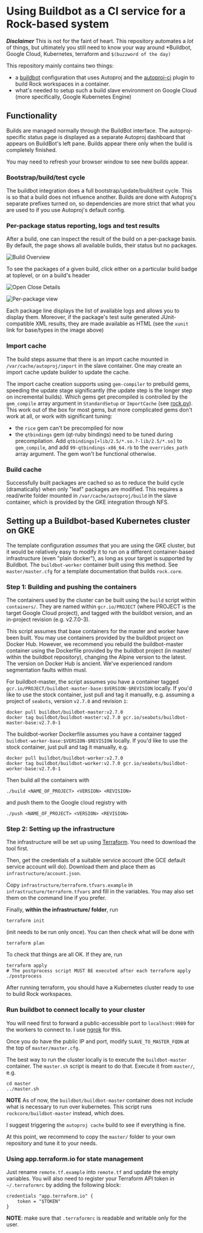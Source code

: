 # Using Buildbot as a CI service for a Rock-based system

***Disclaimer*** This is not for the faint of heart. This repository automates a
*lot* of things, but ultimately you still need to know your way around
*Buildbot, Google Cloud, Kubernetes, terraform and `$(buzzword of the day)`

This repository mainly contains two things:
- a [buildbot](https://buildbot.net) configuration that uses Autoproj and the
  [autoproj-ci](https://github.com/rock-core/autoproj-ci) plugin to build Rock
  workspaces in a container.
- what's needed to setup such a build slave environment on Google Cloud (more
  specifically, Google Kubernetes Engine)

## Functionality

Builds are managed normally through the BuildBot interface. The autoproj-specific
status page is displayed as a separate Autoproj dashboard that appears on BuildBot's
left pane. Builds appear there only when the build is completely finished.

You may need to refresh your browser window to see new builds appear.

### Bootstrap/build/test cycle

The buildbot integration does a full bootstrap/update/build/test cycle. This is so
that a build does not influence another. Builds are done with Autoproj's separate
prefixes turned on, so dependencies are more strict that what you are used to if
you use Autoproj's default config.

### Per-package status reporting, logs and test results

After a build, one can inspect the result of the build on a per-package basis.
By default, the page shows all available builds, their status but no packages.

![Build Overview](doc/overview.png)

To see the packages of a given build, click either on a particular build
badge at toplevel, or on a build's header

![Open Close Details](doc/open_close_package_details.apng)

![Per-package view](doc/per_package_view.png)

Each package line displays the list of available logs and allows you to
display them. Moreover, if the package's test suite generated
JUnit-compatible XML results, they are made available as HTML (see
the `xunit` link for base/types in the image above)

### Import cache

The build steps assume that there is an import cache mounted in
`/var/cache/autoproj/import` in the slave container. One may create an import
cache update builder to update the cache.

The import cache creation supports using `gem-compiler` to prebuild gems,
speeding the update stage significantly (the update step is the longer step on
incremental builds). Which gems get precompiled is controlled by the
`gem_compile` array argument in `StandardSetup` or `ImportCache` (see
[rock.py](master/rock.py)). This work out of the box for most gems, but more
complicated gems don't work at all, or work with significant tuning:

- the `rice` gem can't be precompiled for now
- the `qtbindings` gem (qt-ruby bindings) need to be tuned during
  precompilation. Add `qtbindings[+lib/2.5/*.so.?-lib/2.5/*.so]` to
  `gem_compile`, and add `99-qtbindings-x86_64.rb` to the `overrides_path` array
  argument. The gem won't be functional otherwise.

### Build cache

Successfully built packages are cached so as to reduce the build cycle (dramatically)
when only "leaf" packages are modified. This requires a read/write folder mounted
in `/var/cache/autoproj/build` in the slave container, which is provided by
the GKE integration through NFS.

## Setting up a Buildbot-based Kubernetes cluster on GKE

The template configuration *assumes* that you are using the GKE cluster, but
it would be relatively easy to modify it to run on a different
container-based infrastructure (even "plain docker"), as long as your target
is supported by Buildbot. The `buildbot-worker` container built using this
method. See `master/master.cfg` for a template documentation that builds
`rock.core`.

### Step 1: Building and pushing the containers

The containers used by the cluster can be built using the `build` script within
`containers/`. They are named within `gcr.io/PROJECT` (where PROJECT is the
target Google Cloud project), and tagged with the buildbot version, and an
in-project revision (e.g. v2.7.0-3).

This script assumes that base containers for the master and worker have been
built. You may use containers provided by the buildbot project on Docker Hub.
However, we recommend you rebuild the buildbot-master container using the
Dockerfile provided by the buildbot project (in master/ within the buildbot
repository), changing the Alpine version to the latest. The version on Docker
Hub is ancient.  We've experienced random segmentation faults within musl.

For buildbot-master, the script assumes you have a container tagged
`gcr.io/PROJECT/buildbot-master-base:$VERSION-$REVISION` locally. If you'd like to use the
stock container, just pull and tag it manually, e.g. assuming a project of
`seabots`, version `v2.7.0` and revision `1`:

~~~
docker pull buildbot/buildbot-master:v2.7.0
docker tag buildbot/buildbot-master:v2.7.0 gcr.io/seabots/buildbot-master-base:v2.7.0-1
~~~

The buildbot-worker Dockerfile assumes you have a container tagged
`buildbot-worker-base:$VERSION-$REVISION` locally. If you'd like to use the
stock container, just pull and tag it manually, e.g.

~~~
docker pull buildbot/buildbot-worker:v2.7.0
docker tag buildbot/buildbot-worker:v2.7.0 gcr.io/seabots/buildbot-worker-base:v2.7.0-1
~~~

Then build all the containers with

~~~
./build <NAME_OF_PROJECT> <VERSION> <REVISION>
~~~

and push them to the Google cloud registry with

~~~
./push <NAME_OF_PROJECT> <VERSION> <REVISION>
~~~

### Step 2: Setting up the infrastructure

The infrastructure will be set up using [Terraform](terraform.io). You need to
download the tool first.

Then, get the credentials of a suitable service account (the GCE default service
account will do). Download them and place them as `infrastructure/account.json`.

Copy `infrastructure/terraform.tfvars.example` in `infrastructure/terraform.tfvars` and fill
in the variables. You may also set them on the command line if you prefer.

Finally, **within the infrastructure/ folder**, run

~~~
terraform init
~~~

(init needs to be run only once). You can then check what will be done with

~~~
terraform plan
~~~

To check that things are all OK. If they are, run

~~~
terraform apply
# The postprocess script MUST BE executed after each terraform apply
./postprocess
~~~

After running terraform, you should have a Kubernetes cluster ready to use to
build Rock workspaces.

### Run buildbot to connect locally to your cluster

You will need first to forward a public-accessible port to
`localhost:9989` for the workers to connect to. I use [ngrok](https://ngrok.com/)
for this.

Once you do have the public IP and port, modify `SLAVE_TO_MASTER_FQDN` at the top of
`master/master.cfg`.

The best way to run the cluster locally is to execute the `buildbot-master`
container. The `master.sh` script is meant to do that. Execute it from `master/`, e.g.

~~~
cd master
../master.sh
~~~

**NOTE** As of now, the `buildbot/buildbot-master` container does not include what is
necessary to run over kubernetes. This script runs `rockcore/buildbot-master` instead,
which does.

I suggest triggering the `autoproj cache` build to see if everything is fine.

At this point, we recommend to copy the `master/` folder to your own repository
and tune it to your needs.

### Using app.terraform.io for state management

Just rename `remote.tf.example` into `remote.tf` and update the empty variables.
You will also need to register your Terraform API token in `~/.terraformrc` by
adding the following block:

~~~
credentials "app.terraform.io" {
    token = "$TOKEN"
}
~~~

**NOTE**: make sure that `.terraformrc` is readable and writable only for the
user.


